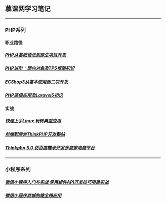 ## 慕课网学习笔记


---

### PHP系列 

#### 职业路径

#####  [PHP从基础语法到原生项目开发](https://github.com/qianjilou/imooc/blob/master/php/PHP%E4%BB%8E%E5%9F%BA%E7%A1%80%E8%AF%AD%E6%B3%95%E5%88%B0%E5%8E%9F%E7%94%9F%E9%A1%B9%E7%9B%AE%E5%BC%80%E5%8F%91.md)

#####  [PHP进阶：面向对象及TP5框架初识](https://github.com/qianjilou/imooc/blob/master/php/PHP%E8%BF%9B%E9%98%B6%EF%BC%9A%E9%9D%A2%E5%90%91%E5%AF%B9%E8%B1%A1%E5%8F%8ATP5%E6%A1%86%E6%9E%B6%E5%88%9D%E8%AF%86.md)

#####  [ECShop3从基本使用到二次开发](#https://github.com/qianjilou/imooc/blob/master/php/ECShop3%E4%BB%8E%E5%9F%BA%E6%9C%AC%E4%BD%BF%E7%94%A8%E5%88%B0%E4%BA%8C%E6%AC%A1%E5%BC%80%E5%8F%91.md)

#####  [PHP高级应用及Laravel5初识](https://github.com/qianjilou/imooc/blob/master/php/PHP%E9%AB%98%E7%BA%A7%E5%BA%94%E7%94%A8%E5%8F%8ALaravel5%E5%88%9D%E8%AF%86.md)

#### 实战

#####  [快速上手Linux 玩转典型应用](https://github.com/qianjilou/imooc/blob/master/php/%E5%BF%AB%E9%80%9F%E4%B8%8A%E6%89%8BLinux%20%E7%8E%A9%E8%BD%AC%E5%85%B8%E5%9E%8B%E5%BA%94%E7%94%A8.md)

#####  [前端到后台ThinkPHP开发整站](https://github.com/qianjilou/imooc/blob/master/php/%E5%89%8D%E7%AB%AF%E5%88%B0%E5%90%8E%E5%8F%B0ThinkPHP%E5%BC%80%E5%8F%91%E6%95%B4%E7%AB%99.md)

#####  [Thinkphp 5.0 仿百度糯米开发多商家电商平台](https://github.com/qianjilou/imooc/blob/master/php/TP5%E4%BB%BF%E7%99%BE%E5%BA%A6%E7%B3%AF%E7%B1%B3%E5%BC%80%E5%8F%91%E5%A4%9A%E5%95%86%E5%AE%B6%E7%94%B5%E5%95%86%E5%B9%B3%E5%8F%B0.md)



---

### 小程序系列 

#####  [微信小程序入门与实战 常用组件API开发技巧项目实战](https://github.com/qianjilou/imooc/blob/master/php/%E5%BE%AE%E4%BF%A1%E5%B0%8F%E7%A8%8B%E5%BA%8F%E5%85%A5%E9%97%A8%E4%B8%8E%E5%AE%9E%E6%88%98%20%E5%B8%B8%E7%94%A8%E7%BB%84%E4%BB%B6API%E5%BC%80%E5%8F%91%E6%8A%80%E5%B7%A7%E9%A1%B9%E7%9B%AE%E5%AE%9E%E6%88%98.md)

#####  [微信小程序商城构建全栈应用](#)


